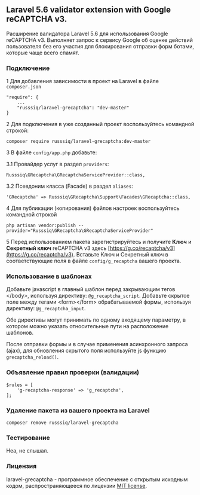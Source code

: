 ## Laravel 5.6 validator extension with Google reCAPTCHA v3.

Расширение валидатора Laravel 5.6 для использования Google reCAPTCHA v3. Выполняет запрос к сервису Google об оценке действий пользователя без его участия для блокирования отправки форм ботами, которые чаще всего спамят.

### Подключение

1 Для добавления зависимости в проект на Laravel в файле `composer.json`
```
"require": {
    ...
    "russsiq/laravel-grecaptcha": "dev-master"
}
```

2 Для подключения в уже созданный проект воспользуйтесь командной строкой:
```
composer require russsiq/laravel-grecaptcha:dev-master
```

3 В файле `config/app.php` добавьте:

3.1 Провайдер услуг в раздел `providers`:
```
Russsiq\GRecaptcha\GRecaptchaServiceProvider::class,
```

3.2 Псевдоним класса (Facade) в раздел `aliases`:
```
'GRecaptcha' => Russsiq\GRecaptcha\Support\Facades\GRecaptcha::class,
```

4 Для публикации (копирования) файлов настроек воспользуйтесь командной строкой
```
php artisan vendor:publish --provider="Russsiq\GRecaptcha\GRecaptchaServiceProvider"
```

5 Перед использованием пакета зарегистрируйтесь и получите **Ключ** и **Секретный ключ** reCAPTCHA v3 здесь [https://g.co/recaptcha/v3](https://g.co/recaptcha/v3). Вставьте Ключ и Секретный ключ в соответствующие поля в файле `config/g_recaptcha` вашего проекта.

### Использование в шаблонах
Добавьте javascript в главный шаблон перед закрывающим тегов &lt;/body&gt;, используя директиву: `@g_recaptcha_script`.
Добавьте скрытое поле между тегами &lt;form&gt;&lt;/form&gt; обрабатываемой формы, используя директиву: `@g_recaptcha_input`.

Обе директивы могут принимать по одному входящему параметру, в котором можно указать относительные пути на расположение шаблонов.

После отправки формы и в случае применения асинхронного запроса (ajax), для обновления скрытого поля используйте js функцию `grecaptcha_reload()`.

### Объявление правил проверки (валидации)
```
$rules = [
    'g-recaptcha-response' => 'g_recaptcha',
];
```

### Удаление пакета из вашего проекта на Laravel
```
composer remove russsiq/laravel-grecaptcha
```

### Тестирование

Неа, не слышал.

### Лицензия

laravel-grecaptcha - программное обеспечение с открытым исходным кодом, распространяющееся по лицензии [MIT license](https://choosealicense.com/licenses/mit/).
